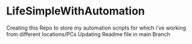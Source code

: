 # LifeSimpleWithAutomation
Creating this Repo to store my automation scripts for which i've working from different locations/PCs
Updating Readme file in main Branch
